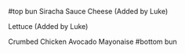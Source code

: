 #top bun
Siracha Sauce
Cheese (Added by Luke)

Lettuce (Added by Luke)

Crumbed Chicken
Avocado
Mayonaise
#bottom bun